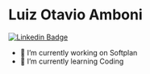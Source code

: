 # Luiz Otavio Amboni

[![Linkedin Badge](https://img.shields.io/badge/-LinkedIn-blue?style=flat-square&logo=Linkedin&logoColor=white&link=https://www.linkedin.com/in/luiz-otavio-a-892a0a122/)](https://www.linkedin.com/in/luiz-otavio-a-892a0a122/)

- 🔭 I’m currently working on Softplan
- 🌱 I’m currently learning Coding
